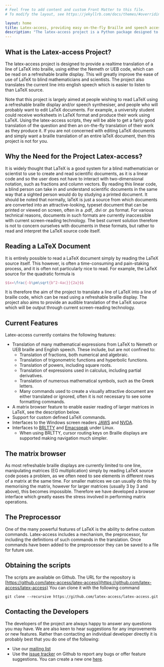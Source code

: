 ```yaml
---
# Feel free to add content and custom Front Matter to this file.
# To modify the layout, see https://jekyllrb.com/docs/themes/#overriding-theme-defaults

layout: home
title: Latex-access, providing easy on-the-fly Braille and speech access to LaTeX documents
description: "The latex-access project is a Python package designed to provide a realtime translation of a line of LaTeX into braille, using either the Nemeth or UEB code, which can be read on a refreshable braille display. This will greatly improve the ease of use of LaTeX to blind mathematicians and scientists.  The project also translates the current line into english speech which is easier to listen to than LaTeX source."
---
```


## What is the Latex-access Project?
The latex-access project is designed to provide a realtime translation of a line of LaTeX into braille, using either the Nemeth or UEB code, which can be read on a refreshable braille display. This will greatly improve the ease of use of LaTeX to blind mathematicians and scientists.  The project also translates the current line into english speech which is easier to listen to than LaTeX source.

Note that this project is largely aimed at people wishing to read LaTeX using a refreshable braille display and/or speech synthesiser, and people who will probably want to edit LaTeX documents. For example, a university student could receive  worksheets in LaTeX format and produce their work using LaTeX. Using the latex-access scripts, they  will be  able to get a fairly good translation of the question and then an on-the-fly translation of their work as they produce it. If you are not concerned with editing LaTeX documents and simply want a braille translation of an entire laTeX document, then this project is not for you.

## Why the Need for the Project Latex-access?
It is widely thought that LaTeX is a good system for a blind mathematician or scientist to use to create and read scientific documents, as it is a linear code and so the user does not have to interact  with two-dimensional notation, such as fractions and column vectors. By reading this linear code, a blind person can take in and understand scientific documents in the same way that a sighted person would do by studying a printed document. It should be noted that normally, laTeX is just a source from which documents are converted into an attractive-looking, typeset document that can be printed or viewed on screen, often in a .pdf, .dvi or .ps format. For various technical reasons, documents in such formats are currently inaccessible with current screen-reading technology. The best current solution therefore is not to concern ourselves with documents in these formats, but rather to read and interpret the LaTeX source code itself.

## Reading a LaTeX Document
It is entirely possible to read a LaTeX document simply by reading the LaTeX source itself. This however, is often a time-consuming and pain-staking process, and it is often not particularly nice to read. For example, the LaTeX source for the quadratic formula is <br/>
```tex
$$x=\frac{-b\pm\sqrt{b^2-4ac}}{2a}$$
```
It is therefore the aim of the project to translate a line of LaTeX into a line of braille code, which can be read using a refreshable braille display. The project also aims to provide an audible translation of the LaTeX source which will be output through current screen-reading technology.

## Current Features
Latex-access currently contains the following features:
* Translation of many mathematical expressions from LaTeX to Nemeth or UEB  braille and English speech. These include, but are not confined to:
  * Translation of fractions, both numerical and algebraic.
  * Translation of trigonometric functions and hyperbolic functions.
  * Translation of powers, including square roots.
  * Translation of expressions used in calculus, including partial derivatives.
  * Translation of numerous  mathematical symbols, such as the Greek letters.
  * Many commands used to create a visually attractive document are either translated or ignored, often it is not necessary to see some formatting commands.
* A matrix browser feature to enable easier reading of larger matrices in LaTeX, see the description below.
*  Support for custom defined LaTeX commands.
* Interfaces to the Windows screen readers [JAWS](https://www.freedomscientific.com/products/software/jaws/) and [NVDA](https://www.nvaccess.org/about-nvda/).
* Interfaces to [BRLTTY](http://mielke.cc/brltty/) and [Emacspeak](http://emacspeak.sourceforge.net/) under Linux.
  * When using BRLTTY, cursor routing keys on Braille displays are supported making navigation much simpler.

## The matrix browser
As most refreshable braille displays are currently limited to one line, manipulating matrices (EG multiplication) simply by reading LaTeX source code poses a problem, as we often need to see elements in different rows of a matrix at the same time. For smaller matrices we can usually do this by memorising the matrix, however for larger matrices (usually 3 by 3 and above), this becomes impossible. Therefore we have developed a browser interface which greatly eases the stress involved in performing matrix operations.

## The Preprocessor
One of the many powerful features of LaTeX is the ability to define custom commands.  Latex-access includes a mechanism, the preprocessor, for including the definitions of such commands in the translation.  Once commands have been added to the preprocessor they can be saved to a file for future use.

## Obtaining the scripts
The scripts are  available on Github. The URL for the repository is<br/>
[https://github.com/latex-access/latex-access](https://github.com/latex-access/latex-access)
You can clone it with the following command<br/>
```
git clone --recursive https://github.com/latex-access/latex-access.git
```


## Contacting the Developers
The developers of the project are always happy to answer any questions you may have.  We are also keen to hear suggestions for any improvements or new features.  Rather than contacting an individual developer directly it is probably best that you do one of the following:
* Use our [mailing list](https://lists.sourceforge.net/lists/listinfo/latex-access-devel)
* Use the [issue tracker](https://github.com/latex-access/latex-access/issues) on Github to report any bugs or offer feature suggestions. You can create a new one [here](https://github.com/latex-access/latex-access/issues/new).
